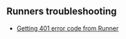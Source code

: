 ## Runners troubleshooting

* [Getting 401 error code from Runner](https://github.com/semaphoreui/semaphore/discussions/1873?converting=1)
